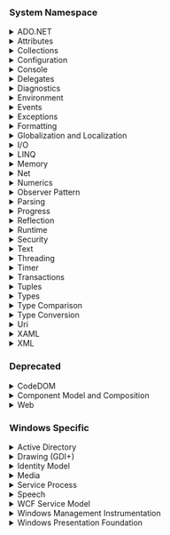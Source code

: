### System Namespace

<details>
<summary>ADO.NET</summary>

* [Overview](https://learn.microsoft.com/en-us/dotnet/framework/data/adonet/ado-net-overview)

* Namespaces
  * [`System.Data`](https://learn.microsoft.com/en-us/dotnet/api/system.data?view=net-8.0) - Provides access to classes that represent the ADO.NET architecture. ADO.NET lets you build components that efficiently manage data from multiple data sources.
  * [`System.Data.Common`](https://learn.microsoft.com/en-us/dotnet/api/system.data.common?view=net-8.0) - Contains classes shared by .NET data providers.
  * [`System.Data.Odbc`](https://learn.microsoft.com/en-us/dotnet/api/system.data.odbc?view=net-8.0) - The System.Data.Odbc namespace is the .NET Framework Data Provider for ODBC.
  * [`System.Data.OleDb`](https://learn.microsoft.com/en-us/dotnet/api/system.data.oledb?view=net-8.0) - The System.Data.OleDb namespace is the.NET Framework Data Provider for OLE DB.
  * [`System.Data.OracleClient`](https://learn.microsoft.com/en-us/dotnet/api/system.data.oracleclient?view=net-8.0) - The System.Data.OracleClient namespace is the .NET Framework Data Provider for Oracle.
  * [`System.Data.SqlClient`](https://learn.microsoft.com/en-us/dotnet/api/system.data.sqlclient?view=net-8.0) - The System.Data.SqlClient namespace is the .NET Data Provider for SQL Server.
  * [`System.Data.SqlTypes`](https://learn.microsoft.com/en-us/dotnet/api/system.data.sqltypes?view=net-8.0) - Provides classes for native data types in SQL Server. These classes provide a safer, faster alternative to the data types provided by the .NET Framework common language runtime (CLR). Using the classes in this namespace helps prevent type conversion errors caused by loss of precision. Because other data types are converted to and from SqlTypes behind the scenes, explicitly creating and using objects within this namespace also yields faster code.

</details>

<details>
<summary>Attributes</summary>

* [Overview](https://learn.microsoft.com/en-us/dotnet/csharp/advanced-topics/reflection-and-attributes/)

* Classes
  * `Attribute` - Represents the base class for custom attributes.
  * `AttributeUsageAttribute` - Specifies the usage of another attribute class. This class cannot be inherited.
  * `CLSCompliantAttribute` - Indicates whether a program element is compliant with the Common Language Specification (CLS). This class cannot be inherited.
  * `ContextStaticAttribute` - Indicates that the value of a static field is unique for a particular context.
  * `NonSerializedAttribute` - Indicates that a field of a serializable class should not be serialized. This class cannot be inherited.
  * `ObsoleteAttribute` - Marks the program elements that are no longer in use. This class cannot be inherited.
  * `ParamArrayAttribute` - Indicates that a method will allow a variable number of arguments in its invocation. This class cannot be inherited.
  * `SerializableAttribute` - Indicates that a class can be serialized using binary or XML serialization. This class cannot be inherited.
* Enums
  * `AttributeTargets` - Specifies the application elements on which it is valid to apply an attribute.

</details>

<details>
<summary>Collections</summary>

* [Overview](https://learn.microsoft.com/en-us/dotnet/standard/collections/)

* Classes
  * `Array` - Provides methods for creating, manipulating, searching, and sorting arrays, thereby serving as the base class for all arrays in the common language runtime.
  * `Buffer` - Manipulates arrays of primitive types.
* Exception Classes
  * `ArrayTypeMismatchException` - The exception that is thrown when an attempt is made to store an element of the wrong type within an array.
  * `IndexOutOfRangeException` - The exception that is thrown when an attempt is made to access an element of an array or collection with an index that is outside its bounds.
  * `RankException` - The exception that is thrown when an array with the wrong number of dimensions is passed to a method.
* Namespaces
  * [`System.Collections`](https://learn.microsoft.com/en-us/dotnet/api/system.collections?view=net-8.0) - Contains interfaces and classes that define various collections of objects, such as lists, queues, bit arrays, hash tables and dictionaries.
  * [`System.Collections.Concurrent`](https://learn.microsoft.com/en-us/dotnet/api/system.collections.concurrent?view=net-8.0) - Provides several thread-safe collection classes that should be used in place of the corresponding types in the `System.Collections` and *`System.Collections.Generic` namespaces whenever multiple threads are accessing the collection concurrently. However, access to elements of a collection object through extension methods or through explicit interface implementations are not guaranteed to be thread-safe and may need to be synchronized by the caller.
  * [`System.Collections.Frozen`](https://learn.microsoft.com/en-us/dotnet/api/system.collections.frozen?view=net-8.0)
  * [`System.Collections.Generic`](https://learn.microsoft.com/en-us/dotnet/api/system.collections.generic?view=net-8.0) - Contains interfaces and classes that define generic collections, which allow users to create strongly typed collections that provide better type safety and performance than non-generic strongly typed collections.
  * [`System.Collections.Immutable`](https://learn.microsoft.com/en-us/dotnet/api/system.collections.immutable?view=net-8.0) - Contains interfaces and classes that define immutable collections.
  * [`System.Collections.ObjectModel`](https://learn.microsoft.com/en-us/dotnet/api/system.collections.objectmodel?view=net-8.0) - Contains classes that can be used as collections in the object model of a reusable library. Use these classes when properties or methods return collections.
  * [`System.Collections.Specialized`](https://learn.microsoft.com/en-us/dotnet/api/system.collections.specialized?view=net-8.0) - Contains specialized and strongly-typed collections; for example, a linked list dictionary, a bit vector, and collections that contain only strings.
* Structs
  * `ArraySegment<T>.Enumerator` - Provides an enumerator for the elements of an `ArraySegment<T>`.
  * `ArraySegment<T>` - Delimits a section of a one-dimensional array.
  * `Range` - Represents a range that has start and end indexes.

</details>

<details>
<summary>Configuration</summary>

* [Overview](https://learn.microsoft.com/en-us/dotnet/core/extensions/configuration)

* Namespaces
  * [`System.Configuration`](https://learn.microsoft.com/en-us/dotnet/api/system.configuration?view=net-8.0) - Contains the types that provide the programming model for handling configuration data.
  * [`System.Configuration.Assemblies`](https://learn.microsoft.com/en-us/dotnet/api/system.configuration.assembly?view=net-8.0) - Contains classes that are used to configure an assembly.
  * [`System.Configuration.Internal`](https://learn.microsoft.com/en-us/dotnet/api/system.configuration.internal?view=net-8.0) - Contains configuration types that are intended for internal use only.
  * [`System.Configuration.Provider`](https://learn.microsoft.com/en-us/dotnet/api/system.configuration.provider?view=net-8.0) - Contains the base classes shared by both server and client applications to support a pluggable model to easily add or remove functionality.

</details>

<details>
<summary>Console</summary>

* [Overview](https://learn.microsoft.com/en-us/dotnet/standard/building-console-apps)

* Classes
  * `Console` - Represents the standard input, output, and error streams for console applications. This class cannot be inherited.
  * `ConsoleCancelEventArgs` - Provides data for the CancelKeyPress event. This class cannot be inherited.
* Delegates
  * `ConsoleCancelEventHandler` - Represents the method that will handle the CancelKeyPress event of a Console.
* Enums
  * `ConsoleColor` - Specifies constants that define foreground and background colors for the console.
  * `ConsoleKey` - Specifies the standard keys on a console.
  * `ConsoleModifiers` - Represents the SHIFT, ALT, and CTRL modifier keys on a keyboard.
  * `ConsoleSpecialKey` - Specifies combinations of modifier and console keys that can interrupt the current process.
* Structs
  * `ConsoleKeyInfo` - Describes the console key that was pressed, including the character represented by the console key and the state of the SHIFT, ALT, and CTRL modifier keys.

</details>

<details>
<summary>Delegates</summary>

* [Overview](https://learn.microsoft.com/en-us/dotnet/standard/delegates-lambdas)

* Classes
  * `Delegate` - Represents a delegate, which is a data structure that refers to a static method or to a class instance and an instance method of that class.
  * `MulticastDelegate` - Represents a multicast delegate; that is, a delegate that can have more than one element in its invocation list.
* Delegates
  * `Action` - Encapsulates a method that has no parameters and does not return a value.
  * `Action<T>` - Encapsulates a method that has a single parameter and does not return a value.
  * `Action<T1,T2>` - Encapsulates a method that has two parameters and does not return a value.
  * `Action<T1,T2,T3>` - Encapsulates a method that has three parameters and does not return a value.
  * `Action<T1,T2,T3,T4>` - Encapsulates a method that has four parameters and does not return a value.
  * `Action<T1,T2,T3,T4,T5>` - Encapsulates a method that has five parameters and does not return a value.
  * `Action<T1,T2,T3,T4,T5,T6>` - Encapsulates a method that has six parameters and does not return a value.
  * `Action<T1,T2,T3,T4,T5,T6,T7>` - Encapsulates a method that has seven parameters and does not return a value.
  * `Action<T1,T2,T3,T4,T5,T6,T7,T8>` - Encapsulates a method that has eight parameters and does not return a value.
  * `Action<T1,T2,T3,T4,T5,T6,T7,T8,T9>` - Encapsulates a method that has nine parameters and does not return a value.
  * `Action<T1,T2,T3,T4,T5,T6,T7,T8,T9,T10>` - Encapsulates a method that has 10 parameters and does not return a value.
  * `Action<T1,T2,T3,T4,T5,T6,T7,T8,T9,T10,T11>` - Encapsulates a method that has 11 parameters and does not return a value.
  * `Action<T1,T2,T3,T4,T5,T6,T7,T8,T9,T10,T11,T12>` - Encapsulates a method that has 12 parameters and does not return a value.
  * `Action<T1,T2,T3,T4,T5,T6,T7,T8,T9,T10,T11,T12,T13>` - Encapsulates a method that has 13 parameters and does not return a value.
  * `Action<T1,T2,T3,T4,T5,T6,T7,T8,T9,T10,T11,T12,T13,T14>` - Encapsulates a method that has 14 parameters and does not return a value.
  * `Action<T1,T2,T3,T4,T5,T6,T7,T8,T9,T10,T11,T12,T13,T14,T15>` - Encapsulates a method that has 15 parameters and does not return a value.
  * `Action<T1,T2,T3,T4,T5,T6,T7,T8,T9,T10,T11,T12,T13,T14,T15,T16>` - Encapsulates a method that has 16 parameters and does not return a value.
  * `Func<TResult>` - Encapsulates a method that has no parameters and returns a value of the type specified by the TResult parameter.
  * `Func<T,TResult>` - Encapsulates a method that has one parameter and returns a value of the type specified by the TResult parameter.
  * `Func<T1,T2,TResult>` - Encapsulates a method that has two parameters and returns a value of the type specified by the TResult parameter.
  * `Func<T1,T2,T3,TResult>` - Encapsulates a method that has three parameters and returns a value of the type specified by the TResult parameter.
  * `Func<T1,T2,T3,T4,TResult>` - Encapsulates a method that has four parameters and returns a value of the type specified by the TResult parameter.
  * `Func<T1,T2,T3,T4,T5,TResult>` - Encapsulates a method that has five parameters and returns a value of the type specified by the TResult parameter.
  * `Func<T1,T2,T3,T4,T5,T6,TResult>` - Encapsulates a method that has six parameters and returns a value of the type specified by the TResult parameter.
  * `Func<T1,T2,T3,T4,T5,T6,T7,TResult>` - Encapsulates a method that has seven parameters and returns a value of the type specified by the TResult parameter.
  * `Func<T1,T2,T3,T4,T5,T6,T7,T8,TResult>` - Encapsulates a method that has eight parameters and returns a value of the type specified by the TResult parameter.
  * `Func<T1,T2,T3,T4,T5,T6,T7,T8,T9,TResult>` - Encapsulates a method that has nine parameters and returns a value of the type specified by the TResult parameter.
  * `Func<T1,T2,T3,T4,T5,T6,T7,T8,T9,T10,TResult>` - Encapsulates a method that has 10 parameters and returns a value of the type specified by the TResult parameter.
  * `Func<T1,T2,T3,T4,T5,T6,T7,T8,T9,T10,T11,TResult>` - Encapsulates a method that has 11 parameters and returns a value of the type specified by the TResult parameter.
  * `Func<T1,T2,T3,T4,T5,T6,T7,T8,T9,T10,T11,T12,TResult>` - Encapsulates a method that has 12 parameters and returns a value of the type specified by the TResult parameter.
  * `Func<T1,T2,T3,T4,T5,T6,T7,T8,T9,T10,T11,T12,T13,TResult>` - Encapsulates a method that has 13 parameters and returns a value of the type specified by the TResult parameter.
  * `Func<T1,T2,T3,T4,T5,T6,T7,T8,T9,T10,T11,T12,T13,T14,TResult>` - Encapsulates a method that has 14 parameters and returns a value of the type specified by the TResult parameter.
  * `Func<T1,T2,T3,T4,T5,T6,T7,T8,T9,T10,T11,T12,T13,T14,T15,TResult>` - Encapsulates a method that has 15 parameters and returns a value of the type specified by the TResult parameter.
  * `Func<T1,T2,T3,T4,T5,T6,T7,T8,T9,T10,T11,T12,T13,T14,T15,T16,TResult>` - Encapsulates a method that has 16 parameters and returns a value of the type specified by the TResult parameter.
* Exception Classes
  * `MulticastNotSupportedException` - The exception that is thrown when there is an attempt to combine two delegates based on the Delegate type instead of the MulticastDelegate type. This class cannot be inherited.

</details>

<details>
<summary>Diagnostics</summary>

* [Overview](https://learn.microsoft.com/en-us/dotnet/core/diagnostics/)

* Classes
  * `FakeLoggerServiceProviderExtensions` - Extensions for configuring fake logging, used in unit tests.
  * `FakeRedactionServiceProviderExtensions` - Extensions that allow registering a fake redactor in the application.
* Namespaces
  * [`System.Diagnostics`](https://learn.microsoft.com/en-us/dotnet/api/system.diagnostics?view=net-8.0) - Provides classes that allow you to interact with system processes, event logs, and performance counters.
  * [`System.Diagnostics.CodeAnalysis`](https://learn.microsoft.com/en-us/dotnet/api/system.diagnostics.codeanalysis?view=net-8.0) - Contains classes for interaction with code analysis tools. These tools are used to analyze code for conformance to coding conventions such as naming or security rules.
  * [`System.Diagnostics.Contracts`](https://learn.microsoft.com/en-us/dotnet/api/system.diagnostics.contracts?view=net-8.0) - Contains static classes for representing program contracts such as preconditions, postconditions, and invariants.
  * [`System.Diagnostics.Eventing.Reader`](https://learn.microsoft.com/en-us/dotnet/api/system.diagnostics.eventing.reader?view=net-8.0) - Using the System.Diagnostics.Eventing.Reader namespace, you can develop applications that read and manage event logs. An event in an event log contains information, a warning, or an error that has been published by a specific application, service, or operating system component. These events are read by applications that monitor a computer's health and applications that take action when specific events occur. For more information, see Technology Summary for Reading and Managing Event Logs and Event Log Scenarios.
  * [`System.Diagnostics.Metrics`](https://learn.microsoft.com/en-us/dotnet/api/system.diagnostics.metrics?view=net-8.0) - Metrics are numerical measurements reported over time, most often used to monitor the health of an application and generate alerts. For example, a web service might track how many requests it receives each second, how many milliseconds it took to respond, and how many of the responses sent an error back to the user. These metrics can be reported to a monitoring system at frequent, regular intervals. The System.Diagnostics.Metrics namespace can be used to add metrics to an application. The APIs work on all platforms supported by .NET and are designed to integrate well with OpenTelemetry's growing ecosystem of tools. They also integrate with .NET SDK tools, such as dotnet-counters. A listener API is available for developers that want to create custom tooling or adapters to other systems.
  * [`System.Diagnostics.PerformanceData`](https://learn.microsoft.com/en-us/dotnet/api/system.diagnostics.performancedata?view=net-8.0) - Use the classes in this namespace to provide counter data. The counters are used to expose performance metrics to consumers such as the Performance Monitor. The namespace does not contain classes for consuming the counter data. For a complete description of the performance counters architecture, see Performance Counters.
  * [`System.Diagnostics.SymbolStore`](https://learn.microsoft.com/en-us/dotnet/api/system.diagnostics.symbolstore?view=net-8.0) - Provides classes that allow you to read and write debug symbol information, such as source line to Microsoft intermediate language (MSIL) maps. Compilers that target .NET can store the debug symbol information into programmer's database (PDB) files. Debuggers and code profiler tools can read the debug symbol information at run time.
  * [`System.Diagnostics.Tracing`](https://learn.microsoft.com/en-us/dotnet/api/system.diagnostics.tracing?view=net-8.0) - Provides types and members that enable you to create strongly typed events to be captured by event tracing for Windows (ETW).

</details>

<details>
<summary>Environment</summary>

* [Overview](https://learn.microsoft.com/en-us/dotnet/api/system.environment?view=net-8.0)

* Classes
  * `Environment` - Provides information about, and means to manipulate, the current environment and platform. This class cannot be inherited.
  * `OperatingSystem` - Represents information about an operating system, such as the version and platform identifier. This class cannot be inherited.
* Enums
  * `Environment.SpecialFolder` - Specifies enumerated constants used to retrieve directory paths to system special folders.
  * `Environment.SpecialFolderOption` - Specifies options to use for getting the path to a special folder.
  * `EnvironmentVariableTarget` - Specifies the location where an environment variable is stored or retrieved in a set or get operation.
  * `PlatformID` - Identifies the operating system, or platform, supported by an assembly.
* Exception Classes
  * `PlatformNotSupportedException` - The exception that is thrown when a feature does not run on a particular platform.
  * `UnauthorizedAccessException` - The exception that is thrown when the operating system denies access because of an I/O error or a specific type of security error.

</details>

<details>
<summary>Events</summary>

* [Overview](https://learn.microsoft.com/en-us/dotnet/standard/events/)

* Classes
  * `EventArgs` - Represents the base class for classes that contain event data, and provides a value to use for events that do not include event data.
* Delegates
  * `EventHandler` - Represents the method that will handle an event that has no event data.
  * `EventHandler<TEventArgs>` - Represents the method that will handle an event when the event provides data.

</details>

<details>
<summary>Exceptions</summary>

* [Overview](https://learn.microsoft.com/en-us/dotnet/standard/exceptions/)

* Classes
  * `ArgumentException` - The exception that is thrown when one of the arguments provided to a method is not valid.
  * `ArgumentNullException` - The exception that is thrown when a null reference (Nothing in Visual Basic) is passed to a method that does not accept it as a valid argument.
  * `ArgumentOutOfRangeException` - The exception that is thrown when the value of an argument is outside the allowable range of values as defined by the    invoked method.
  * `Exception` - Represents errors that occur during application execution.
  * `FieldAccessException` - The exception that is thrown when there is an invalid attempt to access a private or protected field inside a class.
  * `InvalidOperationException` - The exception that is thrown when a method call is invalid for the object's current state.
  * `MemberAccessException` - The exception that is thrown when an attempt to access a class member fails.
  * `MethodAccessException` - The exception that is thrown when there is an invalid attempt to access a method, such as accessing a private method from partially trusted code.
  * `MissingFieldException` - The exception that is thrown when there is an attempt to dynamically access a field that does not exist. If a field in a class library has been removed or renamed, recompile any assemblies that reference that library.
  * `MissingMemberException` - The exception that is thrown when there is an attempt to dynamically access a class member that does not exist or that is not declared as public. If a member in a class library has been removed or renamed, recompile any assemblies that reference that library.
  * `MissingMethodException` - The exception that is thrown when there is an attempt to dynamically access a method that does not exist.
  * `NotImplementedException` - The exception that is thrown when a requested method or operation is not implemented.
  * `NotSupportedException` - The exception that is thrown when an invoked method is not supported, or when there is an attempt to read, seek, or write to a stream that does not support the invoked functionality.
  * `NullReferenceException` - The exception that is thrown when there is an attempt to dereference a null object reference.
  * `ObjectDisposedException` - The exception that is thrown when an operation is performed on a disposed object.
  * `OverflowException` - The exception that is thrown when an arithmetic, casting, or conversion operation in a checked context results in an overflow.
  * `TimeoutException` - The exception that is thrown when the time allotted for a process or operation has expired.
  * `TypeAccessException` - The exception that is thrown when a method attempts to use a type that it does not have access to.
  * `TypeInitializationException` - The exception that is thrown as a wrapper around the exception thrown by the class initializer. This class cannot be inherited.
  * `TypeLoadException` - The exception that is thrown when type-loading failures occur.
  * `TypeUnloadedException` - The exception that is thrown when there is an attempt to access an unloaded class.
  * `UnhandledExceptionEventArgs` - Provides data for the event that is raised when there is an exception that is not handled in any application domain.
* Delegates
  * `UnhandledExceptionEventHandler` - Represents the method that will handle the event raised by an exception that is not handled by the application domain.

</details>

<details>
<summary>Formatting</summary>

* [Overview](https://learn.microsoft.com/en-us/dotnet/standard/base-types/formatting-types)

* Classes
  * `FormattableString` - Represents a composite format string, along with the arguments to be formatted.
* Enums
  * `Base64FormattingOptions` - Specifies whether relevant ToBase64CharArray and ToBase64String methods insert line breaks in their output.
* Exception Classes
  * `FormatException` - The exception that is thrown when the format of an argument is invalid, or when a composite format string is not well formed.
* Interfaces
  * `ICustomFormatter` - Defines a method that supports custom formatting of the value of an object.
  * `IFormatProvider` - Provides a mechanism for retrieving an object to control formatting.
  * `IFormattable` - Provides functionality to format the value of an object into a string representation.
  * `ISpanFormattable` - Provides functionality to format the string representation of an object into a span.
  * `IUtf8SpanFormattable` - Provides functionality to format the string representation of an object into a span as UTF-8.
* Namespaces
  * [`System.Formats.Asn1`](https://learn.microsoft.com/en-us/dotnet/api/system.formats.asn1?view=net-8.0) - Contains types used in reading and writing Abstract Syntax Notation One (ASN.1) data structures.`
  * [`System.Formats.Cbor`](https://learn.microsoft.com/en-us/dotnet/api/system.formats.cbor?view=net-8.0) - Contains types used in reading and writing data in the Concise Binary Object Representation (CBOR) format.`
  * [`System.Formats.Nrbf`](https://learn.microsoft.com/en-us/dotnet/api/system.formats.nrbf?view=net-8.0)
  * [`System.Formats.Tar`](https://learn.microsoft.com/en-us/dotnet/api/system.formats.tar?view=net-8.0) - Contains types used in reading and writing data in the Tape Archive (TAR) file archiving format.

</details>

<details>
<summary>Globalization and Localization</summary>

* [Overview](https://learn.microsoft.com/en-us/dotnet/core/extensions/globalization-and-localization)

* Classes
  * `TimeProvider` - Provides an abstraction for time.
  * `TimeZone` - Represents a time zone.
  * `TimeZoneInfo` - Represents any time zone in the world.
  * `TimeZoneInfo.AdjustmentRule` - Provides information about a time zone adjustment, such as the transition to and from daylight saving time.
* Enums
  * `DateTimeKind` - Specifies whether a DateTime object represents a local time, a Coordinated Universal Time (UTC), or is not specified as either local time or UTC.
  * `DayOfWeek` - Specifies the day of the week.
* Exception Classes
  * `InvalidTimeZoneException` - The exception that is thrown when time zone information is invalid.
  * `TimeZoneNotFoundException` - The exception that is thrown when a time zone cannot be found.
* Namespaces
  * [`System.Globalization`](https://learn.microsoft.com/en-us/dotnet/api/system.globalization?view=net-8.0) - Contains classes that define culture-related information, including language, country/region, calendars in use, format patterns for dates, currency, and numbers, and sort order for strings. These classes are useful for writing globalized (internationalized) applications. Classes such as StringInfo and TextInfo provide advanced globalization functionalities, including surrogate support and text element processing.
  * [`System.Resources`](https://learn.microsoft.com/en-us/dotnet/api/system.resources?view=net-8.0) - Provides classes and interfaces that allow developers to create, store, and manage various culture-specific resources used in an application. One of the most important classes of the System.Resources namespace is the ResourceManager class.
  * [`System.Resources.Extensions`](https://learn.microsoft.com/en-us/dotnet/api/system.resources.extensions?view=net-8.0) - Provides classes that can read and write resources in a format that supports non-primitive objects.
* Structs
  * `DateOnly` - Represents dates with values ranging from January 1, 0001 Anno Domini (Common Era) through December 31, 9999 A.D. (C.E.) in the Gregorian calendar.
  * `DateTime` - Represents an instant in time, typically expressed as a date and time of day.
  * `DateTimeOffset` - Represents a point in time, typically expressed as a date and time of day, relative to Coordinated Universal Time (UTC).
  * `TimeOnly` - Represents a time of day, as would be read from a clock, within the range 000000 to 235959.9999999.
  * `TimeSpan` - Represents a time interval.
  * `TimeZoneInfo.TransitionTime` - Provides information about a specific time change, such as the change from daylight saving time to standard time or vice versa, in a particular time zone.

</details>

<details>
<summary>I/O</summary>

* [Overview](https://learn.microsoft.com/en-us/dotnet/standard/io/)
  
* Namespaces
  * [`System.IO`](https://learn.microsoft.com/en-us/dotnet/api/system.io?view=net-8.0) - Contains types that allow reading and writing to files and data streams, and types that provide basic file and directory support.
  * [`System.IO.Compression`](https://learn.microsoft.com/en-us/dotnet/api/system.io.compression?view=net-8.0) - Contains classes that provide basic compression and decompression services for streams.
  * [`System.IO.Enumeration`](https://learn.microsoft.com/en-us/dotnet/api/system.io.enumeration?view=net-8.0) - Provides classes, structs, and delegates to search and enumerate file system elements.
  * [`System.IO.Hashing`](https://learn.microsoft.com/en-us/dotnet/api/system.io.hashing?view=net-8.0) - Contains types used in computing non-cryptographic hash values.
  * [`System.IO.IsolatedStorage`](https://learn.microsoft.com/en-us/dotnet/api/system.ioisolatedstorage?view=net-8.0) - Contains types that allow the creation and use of isolated stores. With these stores, you can read and write data that less trusted code cannot access and prevent the exposure of sensitive information that can be saved elsewhere on the file system. Data is stored in compartments that are isolated by the current user and by the assembly in which the code exists. Additionally, data can be isolated by domain. Roaming profiles can be used in conjunction with isolated storage so isolated stores will travel with the user's profile. The IsolatedStorageScope enumeration indicates different types of isolation. For more information about when to use isolated storage, see Isolated Storage.
  * [`System.IO.MemoryMappedFiles`](https://learn.microsoft.com/en-us/dotnet/api/system.io.memorymappedfiles?view=net-8.0) - Provides classes for using a memory-mapped file, which maps the contents of a file to an application's logical address space.
  * [`System.IO.Packaging`](https://learn.microsoft.com/en-us/dotnet/api/system.io.packaging?view=net-8.0) - Provides classes that support storage of multiple data objects in a single container.
  * [`System.IO.Pipelines`](https://learn.microsoft.com/en-us/dotnet/api/system.io.pipelines?view=net-8.0) - Provides types for performing complex, high performance input-output (IO) operations.
  * [`System.IO.Pipes`](https://learn.microsoft.com/en-us/dotnet/api/system.io.pipes?view=net-8.0) - Contains types that provide a means for interprocess communication through anonymous and/or named pipes.
  * [`System.IO.Ports`](https://learn.microsoft.com/en-us/dotnet/api/system.io.ports?view=net-8.0) - Contains classes for controlling serial ports. The most important class, SerialPort, provides a framework for synchronous and event-driven I/O, access to pin and break states, and access to serial driver properties. It can be used to wrap Stream objects, allowing the serial port to be accessed by classes that use streams.

</details>

<details>
<summary>LINQ</summary>

* [Overview](https://learn.microsoft.com/en-us/dotnet/standard/linq/)

* Namespaces
  * [`System.Dynamic`](https://learn.microsoft.com/en-us/dotnet/api/system.dynamic?view=net-8.0) - Provides classes and interfaces that support Dynamic Language Runtime.
  * [`System.Linq`](https://learn.microsoft.com/en-us/dotnet/api/system.linq?view=net-8.0) - Provides classes and interfaces that support queries that use Language-Integrated Query (LINQ).
  * [`System.Linq.Expressions`](https://learn.microsoft.com/en-us/dotnet/api/system.linq.expressions?view=net-8.0) - Contains classes, interfaces and enumerations that enable language-level code expressions to be represented as objects in the form of expression trees.

</details>

<details>
<summary>Memory</summary>

* [Overview](https://learn.microsoft.com/en-us/dotnet/standard/automatic-memory-management)

* Classes
  * `BinaryData` - A lightweight abstraction for a payload of bytes that supports converting between string, stream, JSON, and bytes.
  * `GC` - Controls the system garbage collector, a service that automatically reclaims unused memory.
  * `MemoryExtensions` - Provides extension methods for the memory-related and span-related types, such as `Memory<T>`, `ReadOnlyMemory<T>`, `Span<T>`, and `ReadOnlySpan<T>`.
* Enums
  * `GCCollectionMode` - Specifies the behavior for a forced garbage collection.
  * `GCKind` - Specifies the kind of a garbage collection.
  * `GCNotificationStatus` - Provides information about the current registration for notification of the next full garbage collection.
* Exception Classes
  * `AccessViolationException` - The exception that is thrown when there is an attempt to read or write protected memory.
  * `DataMisalignedException` - The exception that is thrown when a unit of data is read from or written to an address that is not a multiple of the data size. This class cannot be inherited.
  * `InsufficientExecutionStackException` - The exception that is thrown when there is insufficient execution stack available to allow most methods to execute.
  * `InsufficientMemoryException` - The exception that is thrown when a check for sufficient available memory fails. This class cannot be inherited.
  * `OutOfMemoryException` - The exception that is thrown when there is not enough memory to continue the execution of a program.
  * `StackOverflowException` - The exception that is thrown when the execution stack exceeds the stack size. This class cannot be inherited.
* Interfaces
  * `IDisposable` - Provides a mechanism for releasing unmanaged resources.
* Namespaces
  * [`System.Buffers`](https://learn.microsoft.com/en-us/dotnet/api/system.buffers?view=net-8.0) - Contains types used in creating and managing memory buffers, such as those represented by `Span<T>` and `Memory<T>`.
  * [`System.Buffers.Binary`](https://learn.microsoft.com/en-us/dotnet/api/system.buffers.binary?view=net-8.0) - Provides static methods for reading and writing the binary representations of primitive types from and to spans of bytes, respectively.
  * [`System.Buffers.Text`](https://learn.microsoft.com/en-us/dotnet/api/system.buffers.text?view=net-8.0) - This namespace contains types that can be used to parse and format common data types to and from UTF-8 text representations.
* Structs
  * `GCGenerationInfo` - Represents the size and the fragmenation of a generation on entry and on exit of the GC reported in GCMemoryInfo.
  * `GCMemoryInfo` - Provides a set of APIs that can be used to retrieve garbage collection information.
  * `Memory<T>` - Represents a contiguous region of memory.
  * `MemoryExtensions.TryWriteInterpolatedStringHandler` - Provides a handler used by the language compiler to format interpolated strings into character spans.
  * `ReadOnlyMemory<T>` - Represents a contiguous region of memory, similar to `ReadOnlySpan<T>`. Unlike `ReadOnlySpan<T>`, it is not a byref-like type.
  * `ReadOnlySpan<T>.Enumerator` - Provides an enumerator for the elements of a `ReadOnlySpan<T>`.
  * `ReadOnlySpan<T>` - Provides a type-safe and memory-safe read-only representation of a contiguous region of arbitrary memory.
  * `SequencePosition` - Represents a position in a non-contiguous set of memory. Properties of this type should not be interpreted by anything but the type that created it.
  * `Span<T>.Enumerator` - Provides an enumerator for the elements of a `Span<T>`.
  * `Span<T>` - Provides a type-safe and memory-safe representation of a contiguous region of arbitrary memory.

</details>

<details>
<summary>Net</summary>

* [Overview](https://learn.microsoft.com/en-us/dotnet/api/system.net?view=net-8.0)

* Namespaces
  * [`System.Net`](https://learn.microsoft.com/en-us/dotnet/api/system.net?view=net-8.0) - Provides a simple programming interface for many of the protocols used on networks today. Classes in the System.Net namespace can be used to develop Windows Store apps or desktop apps. When used in a Windows Store app, classes in the System.Net namespace are affected by network isolation feature, part of the application security model used by the Windows Developer Preview. The appropriate network capabilities must be enabled in the app manifest for a Windows Store app for the system to allow network access by a Windows Store app. For more information, see the Network Isolation for Windows Store Apps.
  * [`System.Net.Cache`](https://learn.microsoft.com/en-us/dotnet/api/system.net.cache?view=net-8.0) - Defines the types and enumerations used to define cache policies for resources obtained using the WebRequest and HttpWebRequest classes.
  * [`System.Net.Http`](https://learn.microsoft.com/en-us/dotnet/api/system.net.http?view=net-8.0) - Provides a programming interface for modern HTTP applications.
  * [`System.Net.Http.Headers`](https://learn.microsoft.com/en-us/dotnet/api/system.net.http.headers?view=net-8.0) - Provides support for collections of HTTP headers used by the System.Net.Http namespace.
  * [`System.Net.Http.Json`](https://learn.microsoft.com/en-us/dotnet/api/system.net.http.json?view=net-8.0) - Provides extension methods for HttpClient and HttpContent that perform automatic serialization and deserialization using System.Text.Json.
  * [`System.Net.Http.Metrics`](https://learn.microsoft.com/en-us/dotnet/api/system.net.http.metrics?view=net-8.0) - Provides additional APIs for advanced metrics use-cases.
  * [`System.Net.Mail`](https://learn.microsoft.com/en-us/dotnet/api/system.net.mail?view=net-8.0) - Contains classes used to send electronic mail to a Simple Mail Transfer Protocol (SMTP) server for delivery.
  * [`System.Net.Mime`](https://learn.microsoft.com/en-us/dotnet/api/system.net.mime?view=net-8.0) - Contains types that are used to represent Multipurpose Internet Mail Exchange (MIME) headers. These types are used with the types in the System.Net.Mail namespace to specify Content-Type, Content-Disposition, and Content-transfer-Encoding headers when using the SmtpClient class to send email.
  * [`System.Net.NetworkInformation`](https://learn.microsoft.com/en-us/dotnet/api/system.net.networkinformation?view=net-8.0) - Provides access to network traffic data, network address information, and notification of address changes for the local computer. The namespace also contains classes that implement the Ping utility. You can use Ping and related classes to check whether a computer is reachable across the network.
  * [`System.Net.PeerToPeer`](https://learn.microsoft.com/en-us/dotnet/api/system.net.peertopeer?view=net-8.0) - Provides access to peer networking functionality.
  * [`System.Net.PeerToPeer.Collaboration`](https://learn.microsoft.com/en-us/dotnet/api/system.net.peertopeer.collaboration?view=net-8.0) - Enhances System.Net.PeerToPeer networking functionality and provides capabilities for serverless managed collaboration sessions.
  * [`System.Net.Quic`](https://learn.microsoft.com/en-us/dotnet/api/system.net.quic?view=net-8.0) - Contains types that implement the QUIC protocol specified by RFC 9000.
  * [`System.Net.Security`](https://learn.microsoft.com/en-us/dotnet/api/system.net.security?view=net-8.0) - Provides network streams for secure communications between hosts.
  * [`System.Net.ServerSentEvents`](https://learn.microsoft.com/en-us/dotnet/api/system.net.serversentevents?view=net-8.0)
  * [`System.Net.Sockets`](https://learn.microsoft.com/en-us/dotnet/api/system.net.sockets?view=net-8.0) - Provides a managed implementation of the Windows Sockets (Winsock) interface for developers who need to tightly control access to the network.
  * [`System.Net.WebSockets`](https://learn.microsoft.com/en-us/dotnet/api/system.net.websockets?view=net-8.0) - Provides a managed implementation of the WebSocket interface for developers.

</details>

<details>
<summary>Numerics</summary>

* [Overview](https://learn.microsoft.com/en-us/dotnet/standard/numerics)

* Classes
  * `Math` - Provides constants and static methods for trigonometric, logarithmic, and other common mathematical functions.
  * `MathF` - Provides constants and static methods for trigonometric, logarithmic, and other common mathematical functions.
  * `Random` - Represents a pseudo-random number generator, which is an algorithm that produces a sequence of numbers that meet certain statistical requirements for randomness.
* Enums
  * `MidpointRounding` - Specifies the strategy that mathematical rounding methods should use to round a number.
* Exception Classes
  * `ArithmeticException` - The exception that is thrown for errors in an arithmetic, casting, or conversion operation.
  * `DivideByZeroException` - The exception that is thrown when there is an attempt to divide an integral or Decimal value by zero.
  * `NotFiniteNumberException` - The exception that is thrown when a floating-point value is positive infinity, negative infinity, or Not-a-Number (NaN).
* Namespaces
  * [`System.Numerics`](https://learn.microsoft.com/en-us/dotnet/api/system.numerics?view=net-8.0) - Contains numeric types that complement the numeric primitives, such as Byte, Double, and Int32, that are defined by .NET.
  * [`System.Numerics.Tensors`](https://learn.microsoft.com/en-us/dotnet/api/system.numerics.tensors?view=net-8.0)
* Structs
  * `Decimal` - Represents a decimal floating-point number.
  * `Double` - Represents a double-precision floating-point number.
  * `Half` - Represents a half-precision floating-point number.
  * `Int128` - Represents a 128-bit signed integer.
  * `Int16` - Represents a 16-bit signed integer.
  * `Int32` - Represents a 32-bit signed integer.
  * `Int64` - Represents a 64-bit signed integer.
  * `Single` - Represents a single-precision floating-point number.
  * `UInt128` - Represents a 128-bit unsigned integer.
  * `UInt16` - Represents a 16-bit unsigned integer.
  * `UInt32` - Represents a 32-bit unsigned integer.
  * `UInt64` - Represents a 64-bit unsigned integer.

</details>

<details>
<summary>Observer Pattern</summary>

* [Overview](https://learn.microsoft.com/en-us/dotnet/standard/events/observer-design-pattern)

* Interfaces
  * `IObservable<T>` - Defines a provider for push-based notification.
  * `IObserver<T>` - Provides a mechanism for receiving push-based notifications.

</details>

<details>
<summary>Parsing</summary>

* [Overview](https://learn.microsoft.com/en-us/dotnet/standard/base-types/parsing-strings)

* Interfaces
  * `IParsable<TSelf>` - Defines a mechanism for parsing a string to a value.
  * `ISpanParsable<TSelf>` - Defines a mechanism for parsing a span of characters to a value.
  * `IUtf8SpanParsable<TSelf>` - Defines a mechanism for parsing a span of UTF-8 characters to a value.

</details>

<details>
<summary>Progress</summary>

* [Overview](https://learn.microsoft.com/en-us/dotnet/api/system.progress-1?view=net-8.0)

* Classes
  * `Progress<T>` - Provides an `IProgress<T>` that invokes callbacks for each reported progress value.
* Interfaces
  * `IProgress<T>` - Defines a provider for progress updates.

</details>

<details>
<summary>Reflection</summary>

* [Overview](https://learn.microsoft.com/en-us/dotnet/fundamentals/reflection/reflection)

* Classes
  * `Type` - Represents type declarations class types, interface types, array types, value types, enumeration types, type parameters, generic type definitions, and open or closed constructed generic types.
* Namespaces
  * [`System.Reflection`](https://learn.microsoft.com/en-us/dotnet/api/system.reflection?view=net-8.0) - Contains types that retrieve information about assemblies, modules, members, parameters, and other entities in managed code by examining their metadata. These types also can be used to manipulate instances of loaded types, for example to hook up events or to invoke methods. To dynamically create types, use the System.Reflection.Emit namespace.
  * [`System.Reflection.Context`](https://learn.microsoft.com/en-us/dotnet/api/system.reflection.context?view=net-8.0) - Contains classes that enable customized reflection contexts.
  * [`System.Reflection.Emit`](https://learn.microsoft.com/en-us/dotnet/api/system.reflection.emit?view=net-8.0) - Contains classes that allow a compiler or tool to emit metadata and Microsoft intermediate language (MSIL) and optionally generate a PE file on disk. The primary clients of these classes are script engines and compilers.
  * [`System.Reflection.Metadata](https://learn.microsoft.com/en-us/dotnet/api/system.reflection.metadata?view=net-8.0)` - Provides low-level functionality for reading assembly metadata according to ECMA-335. This namespace is designed to be used by compilers and other tools that need to read assembly metadata.
  * [`System.Reflection.Metadata.Ecma335`](https://learn.microsoft.com/en-us/dotnet/api/system.reflection.metadata.ecma335?view=net-8.0) - Provides low-level functionality for writing assembly metadata according to ECMA-335.
  * [`System.Reflection.PortableExecutable`](https://learn.microsoft.com/en-us/dotnet/api/system.reflection.portableexecutable?view=net-8.0) - Provides classes related to reading or writing Portable Executable (PE) files.

</details>

<details>
<summary>Runtime</summary>

* [Overview](https://learn.microsoft.com/en-us/dotnet/standard/runtime-libraries-overview)

* Attributes
  * `LoaderOptimizationAttribute` - Used to set the default loader optimization policy for the main method of an executable application.
* Classes
  * `AppContext` - Provides members for setting and retrieving data about an application's context.
  * `AppDomain` - Represents an application domain, which is an isolated environment where applications execute. This class cannot be inherited.
  * `AppDomainSetup` - Represents assembly binding information that can be added to an instance of AppDomain.
  * `ApplicationId` - Contains information used to uniquely identify a manifest-based application. This class cannot be inherited.
  * `ApplicationIdentity` - Provides the ability to uniquely identify a manifest-activated application. This class cannot be inherited.
  * `AssemblyLoadEventArgs` - Provides data for the AssemblyLoad event.
  * `ResolveEventArgs` - Provides data for loader resolution events, such as the TypeResolve, ResourceResolve, ReflectionOnlyAssemblyResolve, and AssemblyResolve events.
  * `Version` - Represents the version number of an assembly, operating system, or the common language runtime. This class cannot be inherited.
* Delegates
  * `AssemblyLoadEventHandler` - Represents the method that handles the AssemblyLoad event of an AppDomain.
  * `ResolveEventHandler` - Represents a method that handles the TypeResolve, ResourceResolve, or AssemblyResolve event of an AppDomain.
* Enums
  * `LoaderOptimization` - An enumeration used with the LoaderOptimizationAttribute class to specify loader optimizations for an executable.
* Exception Classes
  * `AggregateException` - Represents one or more errors that occur during application execution.
  * `AppDomainUnloadedException` - The exception that is thrown when an attempt is made to access an unloaded application domain.
  * `ApplicationException` - Serves as the base class for application-defined exceptions.
  * `BadImageFormatException` - The exception that is thrown when the file image of a dynamic link library (DLL) or an executable program is invalid.
  * `CannotUnloadAppDomainException` - The exception that is thrown when an attempt to unload an application domain fails.
  * `ContextMarshalException` - The exception that is thrown when an attempt to marshal an object across a context boundary fails.
  * `DllNotFoundException` - The exception that is thrown when a DLL specified in a DLL import cannot be found.
  * `EntryPointNotFoundException` - The exception that is thrown when an attempt to load a class fails due to the absence of an entry method.
  * `Exception` - Represents errors that occur during application execution.
  * `ExecutionEngineException` - The exception that is thrown when there is an internal error in the execution engine of the common language runtime. This class cannot be inherited.
  * `InvalidProgramException` - The exception that is thrown when a program contains invalid Microsoft intermediate language (MSIL) or metadata. Generally this indicates a bug in the compiler that generated the program. This exception is also thrown when internal runtime implementation limits have been exceeded by the program.
* Namespaces
  * [`System.Runtime`](https://learn.microsoft.com/en-us/dotnet/api/system.runtime?view=net-8.0) - Contains advanced types that support diverse namespaces such as the System, Runtime, and the Security namespaces.
  * [`System.Runtime.Caching`](https://learn.microsoft.com/en-us/dotnet/api/system.runtime.caching?view=net-8.0) - Contains types that let you implement caching in .NET applications.
  * [`System.Runtime.Caching.Hosting`](https://learn.microsoft.com/en-us/dotnet/api/system.runtime.caching.hosting?view=net-8.0) - Contains types that support .NET Framework hosting environments that use the caching features in ASP.NET.
  * [`System.Runtime.CompilerServices`](https://learn.microsoft.com/en-us/dotnet/api/system.runtime.compilerservices?view=net-8.0) - Provides functionality for compiler writers who use managed code to specify attributes in metadata that affect the run-time behavior of the common language runtime.
  * [`System.Runtime.ConstrainedExecution`](https://learn.microsoft.com/en-us/dotnet/api/system.runtime.constrainedexecution?view=net-8.0) - Defines a set of types that enumerate and define a contract for reliability between the author of some code, and the developers who take a dependency on that code. The types in the System.Runtime.ConstrainedExecution namespace are intended for use in constrained execution regions (CERs).
  * [`System.Runtime.Diagnostics`](https://learn.microsoft.com/en-us/dotnet/api/system.runtime.diagnostics?view=net-8.0)
  * [`System.Runtime.ExceptionServices`](https://learn.microsoft.com/en-us/dotnet/api/system.runtime.exceptionservices?view=net-8.0) - Provides classes for advanced exception handling.
  * [`System.Runtime.InteropServices`](https://learn.microsoft.com/en-us/dotnet/api/system.runtime.interopservices?view=net-8.0) - Provides a wide variety of members that support COM interop and platform invoke services. If you are unfamiliar with these services, see Interoperating with Unmanaged Code.
  * [`System.Runtime.InteropServices.ComTypes`](https://learn.microsoft.com/en-us/dotnet/api/system.runtime.interopservices.comtypes?view=net-8.0) - Contains managed types that correspond to types used by COM interop.
  * [`System.Runtime.InteropServices.JavaScript`](https://learn.microsoft.com/en-us/dotnet/api/system.runtime.interopservices.javascript?view=net-8.0) - Contains JSImportAttribute and JSExportAttribute, which can be used to interop with JavaScript when running in the browser or other WASM architectures.
  * [`System.Runtime.InteropServices.Marshalling`](https://learn.microsoft.com/en-us/dotnet/api/system.runtime.interopservices.marshalling?view=net-8.0) - Contains support types for source-generated interop, such as MarshalUsingAttribute.
  * [`System.Runtime.InteropServices.ObjectiveC`](https://learn.microsoft.com/en-us/dotnet/api/system.runtime.interopservices.objectivec?view=net-8.0) - Contains classes that support interoperation between managed code and the Objective-C Runtime.
  * [`System.Runtime.Intrinsics`](https://learn.microsoft.com/en-us/dotnet/api/system.runtime.intrinsics?view=net-8.0) - Contains types used to create and convey register states in various sizes and formats for use with instruction-set extensions. For the instructions to manipulate these registers, see System.Runtime.Intrinsics.X86 and System.Runtime.Intrinsics.Arm.
  * [`System.Runtime.Intrinsics.Arm`](https://learn.microsoft.com/en-us/dotnet/api/system.runtime.intrinsics.arm?view=net-8.0) - Exposes select instruction-set extensions for ARM systems. These instruction sets are expressed as separate classes for each extension. Support for any extension within the current environment can be determined by querying the IsSupported property on the respective type.
  * [`System.Runtime.Intrinsics.Wasm`](https://learn.microsoft.com/en-us/dotnet/api/system.runtime.intrinsics.wasm?view=net-8.0)
  * [`System.Runtime.Intrinsics.X86`](https://learn.microsoft.com/en-us/dotnet/api/system.runtime.intrinsics.x86?view=net-8.0) - Exposes select instruction-set extensions for x86 and x64 systems. These instruction sets are expressed as separate classes for each extension. Support for any extension within the current environment can be determined by querying the IsSupported property on the respective type.
  * [`System.Runtime.Loader`](https://learn.microsoft.com/en-us/dotnet/api/system.runtime.loader?view=net-8.0) - Provides interfaces and classes to allow developers the opportunity to influence runtime loading behavior.
  * [`System.Runtime.Remoting`](https://learn.microsoft.com/en-us/dotnet/api/system.runtime.remoting?view=net-8.0) - Provides classes and interfaces that allow developers to create and configure distributed applications. Some of the more important classes of the System.Runtime.Remoting namespace are the RemotingConfiguration class, the RemotingServices class, and the ObjRef class.
  * [`System.Runtime.Serialization`](https://learn.microsoft.com/en-us/dotnet/api/system.runtime.serialization?view=net-8.0) - Contains classes that can be used for serializing and deserializing objects. Serialization is the process of converting an object or a graph of objects into a linear sequence of bytes for either storage or transmission to another location. Deserialization is the process of taking in stored information and recreating objects from it.
  * [`System.Runtime.Serialization.DataContracts`](https://learn.microsoft.com/en-us/dotnet/api/system.runtime.serialization.datacontracts?view=net-8.0)
  * [`System.Runtime.Serialization.Json`](https://learn.microsoft.com/en-us/dotnet/api/system.runtime.serialization.json?view=net-8.0) - Provides classes related to Json serialization.
  * [`System.Runtime.Versioning`](https://learn.microsoft.com/en-us/dotnet/api/system.runtime.versioning?view=net-8.0) - Contains advanced types that support versioning in side by side implementations of .NET.
* Structs
  * `ArgIterator` - Represents a variable-length argument list; that is, the parameters of a function that takes a variable number of arguments.
  * `ModuleHandle` - Represents a runtime handle for a module.
  * `RuntimeArgumentHandle` - References a variable-length argument list.
  * `RuntimeFieldHandle` - Represents a field using an internal metadata token.
  * `RuntimeMethodHandle` - RuntimeMethodHandle is a handle to the internal metadata representation of a method.
  * `RuntimeTypeHandle` - Represents a type using an internal metadata token.

</details>

<details>
<summary>Security</summary>

* [Overview](https://learn.microsoft.com/en-us/dotnet/standard/security/key-security-concepts)

* Namespaces
  * [`System.Security`](https://learn.microsoft.com/en-us/dotnet/api/system.security?view=net-8.0) - Provides the underlying structure of the common language runtime security system, including base classes for permissions.
  * [`System.Security.AccessControl`](https://learn.microsoft.com/en-us/dotnet/api/system.security?view=net-8.0) - Provides programming elements that control access to and audit security-related actions on securable objects.
  * [`System.Security.Authentication`](https://learn.microsoft.com/en-us/dotnet/api/system.security.authentication?view=net-8.0) - Provides a set of enumerations that describe the security of a connection. These enumerations include CipherAlgorithmType, ExchangeAlgorithmType, HashAlgorithmType, and SslProtocols.
  * [`System.Security.Authentication.ExtendedProtection`](https://learn.microsoft.com/en-us/dotnet/api/system.security.authentication.extendedprotection?view=net-8.0) - Provides support for authentication using extended protection for applications.
  * [`System.Security.Claims`](https://learn.microsoft.com/en-us/dotnet/api/system.security.claims?view=net-8.0) - Contains classes that implement claims-based identity in .NET, including classes that represent claims, claims-based identities, and claims-based principals.
  * [`System.Security.Cryptography`](https://learn.microsoft.com/en-us/dotnet/api/system.security.cryptography?view=net-8.0) - Provides cryptographic services, including secure encoding and decoding of data, as well as many other operations, such as hashing, random number generation, and message authentication. For more information, see Cryptographic Services.
  * [`System.Security.Cryptography.Cose`](https://learn.microsoft.com/en-us/dotnet/api/system.security.cryptography.cose?view=net-8.0) - Contains types used in creating and processing CBOR Object Signing and Encryption (COSE) messages.
  * [`System.Security.Cryptography.Pkcs`](https://learn.microsoft.com/en-us/dotnet/api/system.security.cryptography.pkcs?view=net-8.0) - Provides programming elements for Public Key Cryptography Standards (PKCS), including methods for signing data, exchanging keys, requesting certificates, public key encryption and decryption, and other security functions.
  * [`System.Security.Cryptography.X509Certificates`](https://learn.microsoft.com/en-us/dotnet/api/system.security.cryptography.x509certificates?view=net-8.0) - Contains the common language runtime implementation of the Authenticode X.509 v.3 certificate. This certificate is signed with a private key that uniquely and positively identifies the holder of the certificate.
  * [`System.Security.Cryptography.Xml`](https://learn.microsoft.com/en-us/dotnet/api/system.security.cryptography.xml?view=net-8.0) - Contains classes to support the creation and validation of XML digital signatures. The classes in this namespace implement the World Wide Web Consortium Recommendation, XML-Signature Syntax and Processing.
  * [`System.Security.Permissions`](https://learn.microsoft.com/en-us/dotnet/api/system.security.permissions?view=net-8.0) - Defines classes that control access to operations and resources based on policy.
  * [`System.Security.Policy`](https://learn.microsoft.com/en-us/dotnet/api/system.security.policy?view=net-8.0) - Contains code groups, membership conditions, and evidence. These three types of classes are used to create the rules applied by the common language runtime security policy system. Evidence classes are the input to security policy and membership conditions are the switches; together these create policy statements and determine the granted permission set. Policy levels and code groups are the structure of the policy hierarchy. Code groups are the encapsulation of a rule and are arranged hierarchically in a policy level.
  * [`System.Security.Principal`](https://learn.microsoft.com/en-us/dotnet/api/system.security.principal?view=net-8.0) - Defines a principal object that represents the security context under which code is running. For more information, see Role-Based Security.

</details>

<details>
<summary>Text</summary>

* [Overview](https://learn.microsoft.com/en-us/dotnet/standard/base-types/character-encoding)

* Classes
  * `CharEnumerator` - Supports iterating over a String object and reading its individual characters. This class cannot be inherited.
  * `StringNormalizationExtensions` - Provides extension methods to work with string normalization.
* Enums
  * `StringSplitOptions` - Specifies options for applicable Split method overloads, such as whether to omit empty substrings from the returned array or trim whitespace from substrings.
* Namespaces
  * [`System.Text`](https://learn.microsoft.com/en-us/dotnet/api/system.text?view=net-8.0) - Contains classes that represent ASCII and Unicode character encodings; abstract base classes for converting blocks of characters to and from    blocks of bytes; and a helper class that manipulates and formats String objects without creating intermediate instances of String.
  * [`System.Text.Encodings.Web`](https://learn.microsoft.com/en-us/dotnet/api/system.text.encodings.web?view=net-8.0) - Contains a base class that represent a web encoder; subclasses that represent HTML, JavaScript, and Url character encoding; and a class that represents a filter for allowing only certain characters, character ranges, or code points to be encoded.
  * [`System.Text.Json`](https://learn.microsoft.com/en-us/dotnet/api/system.text.json?view=net-8.0) - Provides high-performance, low-allocating, and standards-compliant capabilities to process JavaScript Object Notation (JSON), which includes serializing objects to JSON text and deserializing JSON text to objects, with UTF-8 support built-in. It also provides types to read and write JSON text encoded as UTF-8, and to create an in-memory document object model (DOM) for random access of the JSON elements within a structured view of the data.
  * [`System.Text.Json.Nodes`](https://learn.microsoft.com/en-us/dotnet/api/system.text.json.nodes?view=net-8.0) - Provides types for handling an in-memory writeable document object model (DOM) for random access of the JSON elements within a structured view of the data.
  * [`System.Text.Json.Schema`](https://learn.microsoft.com/en-us/dotnet/api/system.text.json.schema?view=net-8.0)
  * [`System.Text.Json.Serialization`](https://learn.microsoft.com/en-us/dotnet/api/system.text.json.serialization?view=net-8.0) - Contains classes that are used to customize and extend serialization and deserialization of objects into JSON formatted documents or streams, either via an attribute model or via type converters.
  * [`System.Text.Json.Serialization.Metadata`](https://learn.microsoft.com/en-us/dotnet/api/system.text.json.serialization.metadata?view=net-8.0)
  * [`System.Text.RegularExpressions`](https://learn.microsoft.com/en-us/dotnet/api/system.text.regularexpressions?view=net-8.0) - Provides regular expression functionality that may be used from any platform or language that runs within .NET. In addition to the types contained in this namespace, the RegexStringValidator class enables you to determine whether a particular string conforms to a regular expression pattern.
  * [`System.Text.Unicode`](https://learn.microsoft.com/en-us/dotnet/api/system.text.unicode?view=net-8.0) - Contains types that let you retrieve and work with named Unicode ranges.

</details>

<details>
<summary>Threading</summary>

* [Overview](https://learn.microsoft.com/en-us/dotnet/standard/threading/managed-threading-basics)

* Attributes
  * `MTAThreadAttribute` - Indicates that the COM threading model for an application is multithreaded apartment (MTA).
  * `STAThreadAttribute` - Indicates that the COM threading model for an application is single-threaded apartment (STA).
  * `ThreadStaticAttribute` - Indicates that the value of a static field is unique for each thread.
* Classes
  * `LocalDataStoreSlot` - Encapsulates a memory slot to store local data. This class cannot be inherited.
* Delegates
  * `AsyncCallback` - References a method to be called when a corresponding asynchronous operation completes.
* Exception Classes
  * `DuplicateWaitObjectException` - The exception that is thrown when an object appears more than once in an array of synchronization objects.
  * `OperationCanceledException` - The exception that is thrown in a thread upon cancellation of an operation that the thread was executing.
* Interfaces
  * `IAsyncDisposable` - Provides a mechanism for releasing unmanaged resources asynchronously.
  * `IAsyncResult` - Represents the status of an asynchronous operation.
* Namespaces
  * [`System.Threading`](https://learn.microsoft.com/en-us/dotnet/api/system.threading?view=net-8.0) - Provides classes and interfaces that enable multithreaded programming. In addition to classes for synchronizing thread activities and access to data (Mutex, Monitor, Interlocked, AutoResetEvent, and so on), this namespace includes a ThreadPool class that allows you to use a pool of system-supplied threads, and a Timer class that executes callback methods on thread pool threads.
  * [`System.Threading.Channels`](https://learn.microsoft.com/en-us/dotnet/api/system.threading.channels?view=net-8.0) - Provides a set of synchronization data structures for passing data between producers and consumers asynchronously.
  * [`System.Threading.Tasks`](https://learn.microsoft.com/en-us/dotnet/api/system.threading.tasks?view=net-8.0) - Provides types that simplify the work of writing concurrent and asynchronous code. The main types are Task which represents an asynchronous operation that can be waited on and cancelled, and `Task<TResult>`, which is a task that can return a value. The TaskFactory class provides static methods for creating and starting tasks, and the TaskScheduler class provides the default thread scheduling infrastructure.
  * [`System.Threading.Tasks.Dataflow`](https://learn.microsoft.com/en-us/dotnet/api/system.threading.dataflow?view=net-8.0) - Provides an actor-based programming model that supports in-process message passing for coarse-grained dataflow and pipelining tasks.
  * [`System.Threading.Tasks.Sources`](https://learn.microsoft.com/en-us/dotnet/api/system.threading.sources?view=net-8.0) - Provides types for creating `ValueTask` and `ValueTask<TResult>` optimized to minimize allocations. The IValueTaskSource and `IValueTaskSource<TResult>` interfaces can be implemented on objects used to provide the backing implementations for `ValueTask` and `ValueTask<TResult>`, and `ManualResetValueTaskSourceCore<TResult>` can be used to implement the core logic necessary to support the task lifecycle. These are advanced types and need only be used in specialized situations where performance is paramount.

</details>

<details>
<summary>Timer</summary>

* [Overview](https://learn.microsoft.com/en-us/dotnet/standard/threading/timers)

* Classes
  * `ElapsedEventArgs` - Provides data for the Elapsed event.
  * `Timer` - Generates an event after a set interval, with an option to generate recurring events.
  * `TimersDescriptionAttribute` - Sets the description that visual designers can display when referencing an event, extender, or property.
* Delegates
  * `ElapsedEventHandler` - Represents the method that will handle the Elapsed event of a Timer.
* Namespaces
  * [`System.Timers`](https://learn.microsoft.com/en-us/dotnet/api/system.timers?view=net-8.0) - Provides the Timer component, which allows you to raise an event on a specified interval.

</details>

<details>
<summary>Transactions</summary>

* [Overview](https://learn.microsoft.com/en-us/dotnet/framework/data/transactions/transaction-fundamentals)

* Namespaces
  * [`System.Transactions`](https://learn.microsoft.com/en-us/dotnet/api/system.transactions?view=net-8.0) - Contains classes that allow you to write your own transactional application and resource manager. Specifically, you can create and participate in a transaction (local or distributed) with one or multiple participants.

</details>

<details>
<summary>Tuples</summary>

* [Overview](https://learn.microsoft.com/en-us/dotnet/csharp/language-reference/builtin-types/value-tuples#tuples-vs-systemtuple)

* Classes
  * `Tuple` - Provides static methods for creating tuple objects.
  * `Tuple<T1>` - Represents a 1-tuple, or singleton.
  * `Tuple<T1,T2>` - Represents a 2-tuple, or pair.
  * `Tuple<T1,T2,T3>` - Represents a 3-tuple, or triple.
  * `Tuple<T1,T2,T3,T4>` - Represents a 4-tuple, or quadruple.
  * `Tuple<T1,T2,T3,T4,T5>` - Represents a 5-tuple, or quintuple.
  * `Tuple<T1,T2,T3,T4,T5,T6>` - Represents a 6-tuple, or sextuple.
  * `Tuple<T1,T2,T3,T4,T5,T6,T7>` - Represents a 7-tuple, or septuple.
  * `Tuple<T1,T2,T3,T4,T5,T6,T7,TRest>` - Represents an n-tuple, where n is 8 or greater.
  * `TupleExtensions` - Provides extension methods for tuples to interoperate with language support for tuples in C#.
* Structs
  * `ValueTuple` - Provides static methods for creating value tuples.
  * `ValueTuple<T1>` - Represents a value tuple with a single component.
  * `ValueTuple<T1,T2>` - Represents a value tuple with 2 components.
  * `ValueTuple<T1,T2,T3>` - Represents a value tuple with 3 components.
  * `ValueTuple<T1,T2,T3,T4>` - Represents a value tuple with 4 components.
  * `ValueTuple<T1,T2,T3,T4,T5>` - Represents a value tuple with 5 components.
  * `ValueTuple<T1,T2,T3,T4,T5,T6>` - Represents a value tuple with 6 components.
  * `ValueTuple<T1,T2,T3,T4,T5,T6,T7>` - Represents a value tuple with 7 components.
  * `ValueTuple<T1,T2,T3,T4,T5,T6,T7,TRest>` - Represents an n-value tuple, where n is 8 or greater.

</details>

<details>
<summary>Types</summary>

* [Overview](https://learn.microsoft.com/en-us/dotnet/standard/base-types/common-type-system)

* Attributes
  * `FlagsAttribute` - Indicates that an enumeration can be treated as a bit field; that is, a set of flags.
* Classes
  * `Activator` - Contains methods to create types of objects locally or remotely, or obtain references to existing remote objects. This class cannot be inherited.
  * `ContextBoundObject` - Defines the base class for all context-bound classes.
  * `DBNull` - Represents a nonexistent value. This class cannot be inherited.
  * `Enum` - Provides the base class for enumerations.
  * `Lazy<T>` - Provides support for lazy initialization.
  * `Lazy<T,TMetadata>` - Provides a lazy indirect reference to an object and its associated metadata for use by the Managed Extensibility Framework.
  * `MarshalByRefObject` - Enables access to objects across application domain boundaries in applications that support remoting.
  * `Nullable` - Supports a value type that can be assigned null. This class cannot be inherited.
  * `Object` - Supports all classes in the .NET class hierarchy and provides low-level services to derived classes. This is the ultimate base class of all .NET classes; it is the root of the type hierarchy.
  * `String` - Represents text as a sequence of UTF-16 code units.
  * `ValueType` - Provides the base class for value types.
  * `WeakReference` - Represents a weak reference, which references an object while still allowing that object to be reclaimed by garbage collection.
  * `WeakReference<T>` - Represents a typed weak reference, which references an object while still allowing that object to be reclaimed by garbage collection.
* Enums
  * `TypeCode` - Specifies the type of an object.
* Interfaces
  * `ICloneable` - Supports cloning, which creates a new instance of a class with the same value as an existing instance.
* Structs
  * `Boolean` - Represents a Boolean (true or false) value.
  * `Byte` - Represents an 8-bit unsigned integer.
  * `Char` - Represents a character as a UTF-16 code unit.
  * `Guid` - Represents a globally unique identifier (GUID).
  * `HashCode` - Combines the hash code for multiple values into a single hash code.
  * `Index` - Represents a type that can be used to index a collection either from the beginning or the end.
  * `IntPtr` - Represents a signed integer where the bit-width is the same as a pointer.
  * `Nullable<T>` - Represents a value type that can be assigned null.
  * `SByte` - Represents an 8-bit signed integer.
  * `TypedReference` - Describes objects that contain both a managed pointer to a location and a runtime representation of the type that may be stored at that location.
  * `UIntPtr` - Represents an unsigned integer where the bit-width is the same as a pointer.
  * `Void` - Specifies a return value type for a method that does not return a value.

</details>

<details>
<summary>Type Comparison</summary>

* [Overview](https://learn.microsoft.com/en-us/dotnet/api/system.icomparable?view=net-8.0)

* Classes
  * `StringComparer` - Represents a string comparison operation that uses specific case and culture-based or ordinal comparison rules.
* Delegates
  * `Comparison<T>` - Represents the method that compares two objects of the same type.
  * `Predicate<T>` - Represents the method that defines a set of criteria and determines whether the specified object meets those criteria.
* Enums
  * `StringComparison` - Specifies the culture, case, and sort rules to be used by certain overloads of the Compare(String, String) and Equals(Object) methods.
* Interfaces
  * `IComparable` - Defines a generalized type-specific comparison method that a value type or class implements to order or sort its instances.
  * `IComparable<T>` - Defines a generalized comparison method that a value type or class implements to create a type-specific comparison method for ordering or sorting its instances.
  * `IEquatable<T>` - Defines a generalized method that a value type or class implements to create a type-specific method for determining equality of instances.

</details>

<details>
<summary>Type Conversion</summary>

* [Overview](https://learn.microsoft.com/en-us/dotnet/standard/base-types/type-conversion)

* Classes
  * `BitConverter` - Converts base data types to an array of bytes, and an array of bytes to base data types.
  * `Convert` - Converts a base data type to another base data type.
* Delegates
  * `Converter<TInput,TOutput>` - Represents a method that converts an object from one type to another type.
* Exception Classes
  * `InvalidCastException` - The exception that is thrown for invalid casting or explicit conversion.
* Interfaces
  * `IConvertible` - Defines methods that convert the value of the implementing reference or value type to a common language runtime type that has an equivalent value.

</details>

<details>
<summary>Uri</summary>

* [Overview](https://learn.microsoft.com/en-us/dotnet/fundamentals/runtime-libraries/system-uri)

* Classes
  * `FileStyleUriParser` - A customizable parser based on the File scheme.
  * `FtpStyleUriParser` - A customizable parser based on the File Transfer Protocol (FTP) scheme.
  * `GenericUriParser` - A customizable parser for a hierarchical URI.
  * `GopherStyleUriParser` - A customizable parser based on the Gopher scheme.
  * `HttpStyleUriParser` - A customizable parser based on the HTTP scheme.
  * `LdapStyleUriParser` - A customizable parser based on the Lightweight Directory Access Protocol (LDAP) scheme.
  * `NetPipeStyleUriParser` - A parser based on the NetPipe scheme for the "Indigo" system.
  * `NetTcpStyleUriParser` - A parser based on the NetTcp scheme for the "Indigo" system.
  * `NewsStyleUriParser` - A customizable parser based on the news scheme using the Network News Transfer Protocol (NNTP).
  * `Uri` - Provides an object representation of a uniform resource identifier (URI) and easy access to the parts of the URI.
  * `UriBuilder` - Provides a custom constructor for uniform resource identifiers (URIs) and modifies URIs for the Uri class.
  * `UriParser` - Parses a new URI scheme. This is an abstract class.
  * `UriTypeConverter` - Converts a String type to a Uri type, and vice versa.
* Enums
  * `GenericUriParserOptions` - Specifies options for a UriParser.
  * `UriComponents` - Specifies the parts of a Uri.
  * `UriFormat` - Controls how URI information is escaped.
  * `UriHostNameType` - Defines host name types for the CheckHostName(String) method.
  * `UriIdnScope` - Provides the possible values for the configuration setting of the IdnElement in the System.Configuration namespace.
  * `UriKind` - Defines the different kinds of URIs.
  * `UriPartial` - Defines the parts of a URI for the GetLeftPart(UriPartial) method.
* Exception Classes
  * `UriFormatException` - The exception that is thrown when an invalid Uniform Resource Identifier (URI) is detected.
* Structs
  * `UriCreationOptions` - Provides options that control how a Uri is created and behaves.

</details>

<details>
<summary>XAML</summary>

* [Overview](https://learn.microsoft.com/en-us/dotnet/api/system.xaml?view=windowsdesktop-8.0)

* Namespaces
  * [`System.Xaml`](https://learn.microsoft.com/en-us/dotnet/api/system.xaml?view=net-8.0) - Provides classes related to XAML.
  * [`System.Xaml.Permissions`](https://learn.microsoft.com/en-us/dotnet/api/system.xaml?view=net-8.0) - Contains types that specify permissions for certain XAML loading scenarios, such as loading under partial trust or loading internal types.

</details>

<details>
<summary>XML</summary>

* [Overview](https://learn.microsoft.com/en-us/dotnet/standard/data/xml/)

* Namespaces
  * [`System.Xml`](https://learn.microsoft.com/en-us/dotnet/api/system.xml?view=net-8.0) - Provides standards-based support for processing XML.
  * [`System.Xml.Linq`](https://learn.microsoft.com/en-us/dotnet/api/system.xml.linq?view=net-8.0) - Contains the classes for LINQ to XML. LINQ to XML is an in-memory XML programming interface that enables you to modify XML documents efficiently and easily.
  * [`System.Xml.Resolvers`](https://learn.microsoft.com/en-us/dotnet/api/system.xml.resolvers?view=net-8.0) - Provides support for prepopulating the cache with DTDs or XML streams.
  * [`System.Xml.Schema`](https://learn.microsoft.com/en-us/dotnet/api/system.xml.schema?view=net-8.0) - Contains the XML classes that provide standards-based support for XML schema definition language (XSD) schemas.
  * [`System.Xml.Serialization`](https://learn.microsoft.com/en-us/dotnet/api/system.xml.serialization?view=net-8.0) - Contains classes that are used to serialize objects into XML format documents or streams.
  * [`System.Xml.XPath`](https://learn.microsoft.com/en-us/dotnet/api/system.xml.xpath?view=net-8.0) - Contains the classes that define a cursor model for navigating and editing XML information items as instances of the XQuery 1.0 and XPath 2.0 Data Model.
  * [`System.Xml.Xsl`](https://learn.microsoft.com/en-us/dotnet/api/system.xml.xsl?view=net-8.0) - Provides support for Extensible Stylesheet Transformation (XSLT) transforms. It supports the W3C XSL Transformations (XSLT) Version 1.0 Recommendation.

</details>

### Deprecated

<details>
<summary>CodeDOM</summary>

* [Overview](https://learn.microsoft.com/en-us/dotnet/framework/reflection-and-codedom/dynamic-source-code-generation-and-compilation)

* Namespaces
  * [`System.CodeDom`](https://learn.microsoft.com/en-us/dotnet/api/system.codedom?view=net-8.0) - Contains classes that can be used to represent the elements and structure of a source code document. The classes in this namespace can be used to model the structure of a source code document that can be output as source code in a supported language using the functionality provided by the System.CodeDom.Compiler namespace.
  * [`System.CodeDom.Compiler`](https://learn.microsoft.com/en-us/dotnet/api/system.codedom.compiler?view=net-8.0) - Contains types for managing the generation and compilation of source code in supported programming languages. Code generators can each produce source code in a particular programming language based on the structure of Code Document Object Model (CodeDOM) source code models consisting of elements provided by the System.CodeDom namespace.

</details>

<details>
<summary>Component Model and Composition</summary>

* [Overview](https://learn.microsoft.com/en-us/dotnet/framework/mef/)

* Interfaces
  * `IServiceProvider` - Defines a mechanism for retrieving a service object; that is, an object that provides custom support to other objects.
* Namespaces
  * [`System.ComponentModel`](https://learn.microsoft.com/en-us/dotnet/api/system.componentmodel?view=net-8.0) - Provides classes that are used to implement the run-time and design-time behavior of components and controls. This namespace includes the base classes and interfaces for implementing attributes and type converters, binding to data sources, and licensing components.
  * [`System.ComponentModel.Composition`](https://learn.microsoft.com/en-us/dotnet/api/system.componentmodel.composition?view=net-8.0) - This namespace provides classes that constitute the core of the Managed Extensibility Framework, or MEF.
  * [`System.ComponentModel.Composition.Hosting`](https://learn.microsoft.com/en-us/dotnet/api/system.componentmodel.composition.hosting?view=net-8.0) - Provides Managed Extensibility Framework (MEF) types that are useful to developers of extensible applications, or hosts.
  * [`System.ComponentModel.Composition.Primitives`](https://learn.microsoft.com/en-us/dotnet/api/system.componentmodel.composition.primitives?view=net-8.0) - This namespace provides the primitive types underlying the MEF programming model.
  * [`System.ComponentModel.Composition.ReflectionModel`](https://learn.microsoft.com/en-us/dotnet/api/system.componentmodel.composition.reflectionmodel?view=net-8.0) - Provides Managed Extensibility Framework (MEF) types for developers who use a reflection-based programming model.
  * [`System.ComponentModel.Composition.Registration`](https://learn.microsoft.com/en-us/dotnet/api/system.componentmodel.composition.registration?view=net-8.0) - Contains types that enable rule-based configuration of Managed Extensibility Framework (MEF) parts.
  * [`System.ComponentModel.DataAnnotations`](https://learn.microsoft.com/en-us/dotnet/api/system.componentmodel.dataannotations?view=net-8.0) - Provides attribute classes that are used to define metadata for ASP.NET MVC and ASP.NET data controls.
  * [`System.ComponentModel.DataAnnotations.Schema`](https://learn.microsoft.com/en-us/dotnet/api/system.componentmodel.dataannotations.schema?view=net-8.0) - Provides support for attribute classes that are used to define metadata for ASP.NET MVC and ASP.NET data controls.
  * [`System.ComponentModel.Design`](https://learn.microsoft.com/en-us/dotnet/api/system.componentmodel.design?view=net-8.0) - Contains classes that developers can use to build custom design-time behavior for components and user interfaces for configuring components at design time. The design time environment provides systems that enable developers to arrange components and configure their properties. Some components may require specific design-time only behavior to function properly in a design time environment. It may also be valuable to provide custom user interfaces which assist developers in configuring components or the values of complex data types. The classes and interfaces defined within this namespace can be used to build design-time behavior for components, access design-time services, and implement customized design-time configuration interfaces.
  * [`System.ComponentModel.Design.Serialization`](https://learn.microsoft.com/en-us/dotnet/api/system.componentmodel.design.serialization?view=net-8.0) - Provides types that support customization and control of serialization at design time.
  * [`System.Composition`](https://learn.microsoft.com/en-us/dotnet/api/system.composition?view=net-8.0) - Contains classes for creating and specifying export attributes, retrieving exports from a composition, configuring import attributes, and for specifying how parts interact during composition.
  * [`System.Composition.Convention`](https://learn.microsoft.com/en-us/dotnet/api/system.composition?view=net-8.0) - Contains classes that represent convention builders for constructing rules used to configure CLR objects as MEF parts.
  * [`System.Composition.Hosting`](https://learn.microsoft.com/en-us/dotnet/api/system.composition?view=net-8.0) - Contains classes for building and configuring a composition container and for reporting exceptions from a failed composition.
  * [`System.Composition.Hosting.Core`](https://learn.microsoft.com/en-us/dotnet/api/system.composition?view=net-8.0) - Contains classes that represent core functionality of the composition engine, including composition operations, contracts, part dependencies, export descriptions, and the lifetime context of a shared part that governs how it can be disposed.

</details>

<details>
<summary>Web</summary>

* [Overview](https://learn.microsoft.com/en-us/dotnet/api/system.web?view=net-8.0)

* Namespaces
  * [`System.Web`](https://learn.microsoft.com/en-us/dotnet/api/system.web?view=net-8.0) - For .NET Core and .NET 5+, this namespace contains the HttpUtility class. For .NET Framework, this namespace contains classes and interfaces that enable browser-server communication. These classes include the HttpRequest class, which provides extensive information about the current HTTP request; the HttpResponse class, which manages HTTP output to the client; and the HttpServerUtility class, which provides access to server-side utilities and processes. System.Web also includes classes for cookie manipulation, file transfer, exception information, and output cache control in .NET Framework.

</details>

### Windows Specific

<details>
<summary>Active Directory</summary>

* [Overview](https://learn.microsoft.com/en-us/dotnet/api/system.directoryservices?view=net-8.0)

* Namespaces
  * [`System.DirectoryServices`](https://learn.microsoft.com/en-us/dotnet/api/system.directoryservices?view=net-8.0) - Provides easy access to Active Directory Domain Services from managed code. The namespace contains two component classes, DirectoryEntry and DirectorySearcher, which use the Active Directory Services Interfaces (ADSI) technology. ADSI is the set of interfaces that Microsoft provides as a flexible tool for working with a variety of network providers. ADSI gives the administrator the ability to locate and manage resources on a network with relative ease, regardless of the size of the network.
  * [`System.DirectoryServices.AccountManagement`](https://learn.microsoft.com/en-us/dotnet/api/system.directoryservices.accountmanagement?view=net-8.0) - Provides uniform access and manipulation of user, computer, and group security principals across the multiple principal stores Active Directory Domain Services (AD DS), Active Directory Lightweight Directory Services (AD LDS), and Machine SAM (MSAM). System.DirectoryServices.AccountManagement manages directory objects independent of the System.DirectoryServices namespace.
  * [`System.DirectoryServices.ActiveDirectory`](https://learn.microsoft.com/en-us/dotnet/api/system.directoryservices.activedirectory?view=net-8.0) - Provides a high level abstraction object model that builds around Microsoft Active Directory services tasks. The Active Directory service concepts such as forest, domain, site, subnet, partition, and schema are part of the object model.
  * [`System.DirectoryServices.Protocols`](https://learn.microsoft.com/en-us/dotnet/api/system.directoryservices.protocols?view=net-8.0) - Provides the methods defined in the Lightweight Directory Access Protocol (LDAP) version 3 (V3) and Directory Services Markup Language (DSML) version 2.0 (V2) standards.

</details>

<details>
<summary>Drawing (GDI+)</summary>

* [Overview](https://learn.microsoft.com/en-us/dotnet/api/system.drawing.graphics?view=net-8.0)

* Namespaces
  * [`System.Drawing`](https://learn.microsoft.com/en-us/dotnet/api/system.drawing?view=net-8.0) - Provides access to GDI+ basic graphics functionality. The System.Drawing.Drawing2D, System.Drawing.Imaging, and System.Drawing.Text namespaces provide more advanced functionality. For limitations, see the Remarks section.
  * [`System.Drawing.Configuration`](https://learn.microsoft.com/en-us/dotnet/api/system.drawing.configuration?view=net-8.0) - Contains a class that supports configuration for classes in the System.Drawing namespace.
  * [`System.Drawing.Design`](https://learn.microsoft.com/en-us/dotnet/api/system.drawing.design?view=net-8.0) - Contains classes that extend design-time user interface (UI) logic and drawing.
  * [`System.Drawing.Drawing2D`](https://learn.microsoft.com/en-us/dotnet/api/system.drawing.drawing2d?view=net-8.0) - Provides advanced two-dimensional and vector graphics functionality.
  * [`System.Drawing.Imaging`](https://learn.microsoft.com/en-us/dotnet/api/system.drawing.imaging?view=net-8.0) - Provides advanced GDI+ imaging functionality. Basic graphics functionality is provided by the System.Drawing namespace.
  * [`System.Drawing.Interop`](https://learn.microsoft.com/en-us/dotnet/api/system.drawing.interop?view=net-8.0)
  * [`System.Drawing.Printing`](https://learn.microsoft.com/en-us/dotnet/api/system.drawing.printing?view=net-8.0) - Provides print-related services for Windows Forms applications.
  * [`System.Drawing.Text`](https://learn.microsoft.com/en-us/dotnet/api/system.drawing.text?view=net-8.0) - Provides advanced GDI+ typography functionality.

</details>

<details>
<summary>Identity Model</summary>

* [Overview](https://learn.microsoft.com/en-us/dotnet/api/system.identitymodel.tokens.securitytoken?view=net-8.0)

* Namespaces
  * [`System.IdentityModel`](https://learn.microsoft.com/en-us/dotnet/api/system.identitymodel?view=net-8.0) - Contains classes that are used to build security token services (STS). These include the SecurityTokenService and Scope classes, as well as exception several utility classes that provide the ability to perform cookie transforms.
  * [`System.IdentityModel.Claims`](https://learn.microsoft.com/en-us/dotnet/api/system.identitymodel.claims?view=net-8.0) - Contains classes that implement the Windows Communication Foundation (WCF) claims-based identity authorization model. This model includes the Claim class and the ClaimSet class. Beginning with .NET Framework 4.5 and the integration of Windows Identity Foundation (WIF) into the .NET Framework, the WCF claims-based identity model has been superseded by WIF. WIF provides a claims-based identity object model that can be used to provide authentication and authorization across several Microsoft product stacks, including the CLR, WCF, and ASP.NET. The WIF classes that represent claims, claim types, and identities and principals that are based on claims are contained in the System.Security.Claims namespace. Beginning with .NET 4.5, these classes should be used instead of those in the System.IdentityModel.Claims namespace.
  * [`System.IdentityModel.Policy`](https://learn.microsoft.com/en-us/dotnet/api/system.identitymodel.policy?view=net-8.0) - Contains classes that are used to implement authorization policy when using the WCF claims-based identity model. Beginning with .NET Framework 4.5 and the integration of Windows Identity Foundation (WIF) into the .NET Framework, the WCF claims-based identity model has been superseded by WIF. WIF provides a claims-based identity object model that can be used to provide authentication and authorization across several Microsoft product stacks, including the CLR, WCF, and ASP.NET. In WIF, authorization policy is implemented by extending the ClaimsAuthorizationManager class. Beginning with .NET 4.5, authorization policy should be implemented by using WIF instead of the classes in the System.IdentityModel.Claims namespace.
  * [`System.IdentityModel.Selectors`](https://learn.microsoft.com/en-us/dotnet/api/system.identitymodel.selectors?view=net-8.0) - Contains classes that implement authentication in the Windows Communication Foundation (WCF) claims-based identity model. Beginning with .NET Framework 4.5 and the integration of Windows Identity Foundation (WIF) into the .NET Framework, the WCF claims-based identity model has been superseded by WIF. WIF provides a claims-based identity object model that can be used to provide authentication and authorization across several Microsoft product stacks, including the CLR, WCF, and ASP.NET. The WIF classes that represent security tokens and that are used to process security tokens are contained in the System.IdentityModel.Tokens namespace; for example, SecurityToken and SecurityTokenHandler. Beginning with .NET 4.5, the classes in the System.IdentityModel.Tokens namespace should be used instead of those in the System.IdentityModel.Selectors namespace.
  * [`System.IdentityModel.Tokens`](https://learn.microsoft.com/en-us/dotnet/api/system.identitymodel.tokens?view=net-8.0) - Contains base classes such as SecurityToken, SecurityTokenHandler, and SecurityKeyIdentifierClause, as well as classes that derive from these classes and represent several of the token types, artifacts, and handlers for which the Windows Identity Foundation (WIF) has built in support. This includes classes that contain support for SAML v1.1 and v2.0 tokens, such as SamlSecurityToken, SamlSecurityTokenHandler, Saml2SecurityToken, and Saml2SecurityTokenHandler.

</details>

<details>
<summary>Media</summary>

* [Overview](https://learn.microsoft.com/en-us/dotnet/api/system.media?view=net-8.0)

* Namespaces
  * [`System.Media`](https://learn.microsoft.com/en-us/dotnet/api/system.media?view=net-8.0) - Contains classes for playing sound files and accessing sounds provided by the system.

</details>

<details>
<summary>Service Process</summary>

* Namespaces
  * [`System.ServiceProcess`](https://learn.microsoft.com/en-us/dotnet/api/system.serviceprocess?view=net-8.0) - Provides classes that allow you to implement, install, and control Windows service applications. Services are long-running    executables that run without a user interface. Implementing a service involves inheriting from the ServiceBase class and defining specific behavior to process when start, stop, pause, and continue commands are passed in, as well as custom behavior and actions to take when the system shuts down.

</details>

<details>
<summary>Speech</summary>

* Namespaces
  * [`System.Speech.AudioFormat`](https://learn.microsoft.com/en-us/dotnet/api/system.speech.audioformat?view=net-8.0) - Contains a single class, SpeechAudioFormatInfo, that contains information about the format of the audio that is being input to the speech recognition engine, or being output from the speech synthesis engine.
  * [`System.Speech.Recognition`](https://learn.microsoft.com/en-us/dotnet/api/system.speech.recognition?view=net-8.0) - Contains Windows Desktop Speech technology types for implementing speech recognition.
  * [`System.Speech.Recognition.SrgsGrammar`](https://learn.microsoft.com/en-us/dotnet/api/system.speech.recognition.srgsgrammar?view=net-8.0) - With the members of the System.Speech.Recognition.SrgsGrammar namespace, you can programmatically create grammars that comply with the W3C Speech Recognition Grammar Specification Version 1.0 (SRGS).
  * [`System.Speech.Synthesis`](https://learn.microsoft.com/en-us/dotnet/api/system.speech.synthesis?view=net-8.0) - Contains classes for initializing and configuring a speech synthesis engine, for creating prompts, for generating speech, for responding to events, and for modifying voice characteristics.
  * [`System.Speech.Synthesis.TtsEngine`](https://learn.microsoft.com/en-us/dotnet/api/system.speech.synthesis.ttsengine?view=net-8.0) - Supports the creation of Speech Synthesis Markup Language (SSML) based custom engines for rendering text to speech (TTS).

</details>

<details>
<summary>WCF Service Model</summary>

* [Overview](https://learn.microsoft.com/en-us/dotnet/framework/wcf/whats-wcf)

* Namespaces
  * [`System.ServiceModel`](https://learn.microsoft.com/en-us/dotnet/api/system.servicemodel?view=net-8.0) - Provides classes related to the service model.
  * [`System.ServiceModel.Channels`](https://learn.microsoft.com/en-us/dotnet/api/system.servicemodel.channels?view=net-8.0) - Provides classes related to service model channels.
  * [`System.ServiceModel.Description`](https://learn.microsoft.com/en-us/dotnet/api/system.servicemodel.description?view=net-8.0) - Provides classes related to the service model description.
  * [`System.ServiceModel.Dispatcher`](https://learn.microsoft.com/en-us/dotnet/api/system.servicemodel.dispatcher?view=net-8.0) - Provides classes related to dispatching the service model.
  * [`System.ServiceModel.Federation`](https://learn.microsoft.com/en-us/dotnet/api/system.servicemodel.federation?view=net-8.0)
  * [`System.ServiceModel.Security`](https://learn.microsoft.com/en-us/dotnet/api/system.servicemodel.security?view=net-8.0) - Contains general security-related types.
  * [`System.ServiceModel.Security.Tokens`](https://learn.microsoft.com/en-us/dotnet/api/system.servicemodel.tokens?view=net-8.0) - Deals with security tokens and certificates.
  * [`System.ServiceModel.Syndication`](https://learn.microsoft.com/en-us/dotnet/api/system.servicemodel.syndication?view=net-8.0) - Provides classes related to service model syndication.

</details>

<details>
<summary>Windows Management Instrumentation</summary>

* Namespaces
  * [`System.Management`](https://learn.microsoft.com/en-us/dotnet/api/system.management?view=net-8.0) - Provides access to a rich set of management information and management events about the system, devices, and applications instrumented to the Windows Management Instrumentation (WMI) infrastructure. Applications and services can query for interesting management information (such as how much free space is left on the disk, what is the current CPU utilization, which database a certain application is connected to, and much more), using classes derived from ManagementObjectSearcher and ManagementQuery, or subscribe to a variety of management events using the ManagementEventWatcher class. The accessible data can be from both managed and unmanaged components in the distributed environment.

</details>

<details>
<summary>Windows Presentation Foundation</summary>

* [Overview](https://learn.microsoft.com/en-us/dotnet/api/system.windows?view=windowsdesktop-8.0)

* Namespaces
  * [`System.Windows`](https://learn.microsoft.com/en-us/dotnet/api/system.windows?view=net-8.0) - Provides classes related to Windows Presentation Foundation.
  * [`System.Windows.Input`](https://learn.microsoft.com/en-us/dotnet/api/system.windows.input?view=net-8.0) - Most of the types in this namespace support the Windows Presentation Foundation (WPF) input system. This includes device abstraction classes for mouse, keyboard, and stylus devices, a common input manager class, support for commanding and custom commands, and various utility classes. However, some of the types are applicable beyond WPF.
  * [`System.Windows.Markup`](https://learn.microsoft.com/en-us/dotnet/api/system.windows.markup?view=net-8.0) - Provides types to support XAML. Some of these types are located in WPF assemblies and are specific to WPF scenarios that involve XAML. Other types in this namespace provide support for .NET XAML Services in general, and don't require referencing WPF assemblies.

</details>
